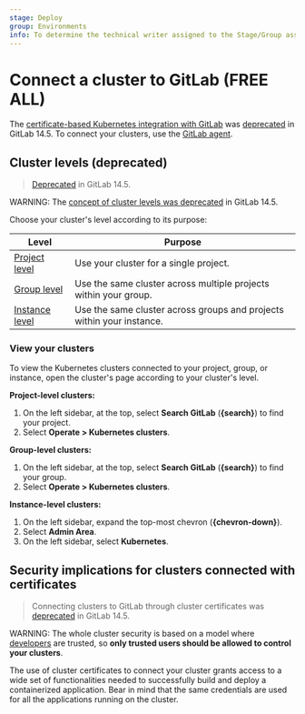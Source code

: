 ```yaml
---
stage: Deploy
group: Environments
info: To determine the technical writer assigned to the Stage/Group associated with this page, see https://about.gitlab.com/handbook/product/ux/technical-writing/#assignments
---
```


# Connect a cluster to GitLab **(FREE ALL)**

The [certificate-based Kubernetes integration with GitLab](../index.md)
was [deprecated](https://gitlab.com/groups/gitlab-org/configure/-/epics/8)
in GitLab 14.5. To connect your clusters, use the [GitLab agent](../../../clusters/agent/index.md).

## Cluster levels (deprecated)

> [Deprecated](https://gitlab.com/groups/gitlab-org/configure/-/epics/8) in GitLab 14.5.

WARNING:
The [concept of cluster levels was deprecated](../index.md#cluster-levels)
in GitLab 14.5.

Choose your cluster's level according to its purpose:

| Level | Purpose |
|--|--|
| [Project level](../../../project/clusters/index.md) | Use your cluster for a single project. |
| [Group level](../../../group/clusters/index.md) | Use the same cluster across multiple projects within your group. |
| [Instance level](../../../instance/clusters/index.md) | Use the same cluster across groups and projects within your instance. |

### View your clusters

To view the Kubernetes clusters connected to your project,
group, or instance, open the cluster's page according to
your cluster's level.

**Project-level clusters:**

1. On the left sidebar, at the top, select **Search GitLab** (**{search}**) to find your project.
1. Select **Operate > Kubernetes clusters**.

**Group-level clusters:**

1. On the left sidebar, at the top, select **Search GitLab** (**{search}**) to find your group.
1. Select **Operate > Kubernetes clusters**.

**Instance-level clusters:**

1. On the left sidebar, expand the top-most chevron (**{chevron-down}**).
1. Select **Admin Area**.
1. On the left sidebar, select **Kubernetes**.

## Security implications for clusters connected with certificates

> Connecting clusters to GitLab through cluster certificates was [deprecated](https://gitlab.com/groups/gitlab-org/configure/-/epics/8) in GitLab 14.5.

WARNING:
The whole cluster security is based on a model where [developers](../../../permissions.md)
are trusted, so **only trusted users should be allowed to control your clusters**.

The use of cluster certificates to connect your cluster grants
access to a wide set of functionalities needed to successfully
build and deploy a containerized application. Bear in mind that
the same credentials are used for all the applications running
on the cluster.
